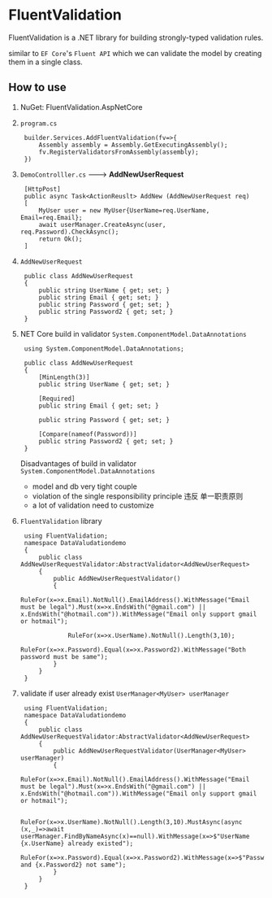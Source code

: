 # FluentValidation
FluentValidation is a .NET library for building strongly-typed validation rules.

similar to `EF Core`'s `Fluent API` which we can validate the model by creating them in a single class.

## How to use

1. NuGet: FluentValidation.AspNetCore
2. `program.cs`
   ```
    builder.Services.AddFluentValidation(fv=>{
        Assembly assembly = Assembly.GetExecutingAssembly();
        fv.RegisterValidatorsFromAssembly(assembly);
    })
    ```

3. `DemoControlller.cs` ---> **AddNewUserRequest**
   ```
    [HttpPost]
    public async Task<ActionReuslt> AddNew (AddNewUserRequest req)
    [
        MyUser user = new MyUser{UserName=req.UserName, Email=req.Email};
        await userManager.CreateAsync(user, req.Password).CheckAsync();
        return Ok();
    ]
   ```

4. `AddNewUserRequest`
   ```
    public class AddNewUserRequest
    {
        public string UserName { get; set; }
        public string Email { get; set; }
        public string Password { get; set; }
        public string Password2 { get; set; }
    }
   ```
5. NET Core build in validator `System.ComponentModel.DataAnnotations`
   ```
    using System.ComponentModel.DataAnnotations;

    public class AddNewUserRequest
    {
        [MinLength(3)]
        public string UserName { get; set; }

        [Required]
        public string Email { get; set; }

        public string Password { get; set; }

        [Compare(nameof(Password))]
        public string Password2 { get; set; }
    }
   ```

   Disadvantages of build in validator `System.ComponentModel.DataAnnotations`
   - model and db very tight couple
   - violation of the single responsibility principle 违反 单一职责原则 
   - a lot of validation need to customize

5. `FluentValidation` library
   ```
    using FluentValidation;
    namespace DataValudationdemo
    {
        public class AddNewUserRequestValidator:AbstractValidator<AddNewUserRequest>
        {
            public AddNewUserRequestValidator()
            {
                RuleFor(x=>x.Email).NotNull().EmailAddress().WithMessage("Email must be legal").Must(x=>x.EndsWith("@gmail.com") || x.EndsWith("@hotmail.com")).WithMessage("Email only support gmail or hotmail");
                
                RuleFor(x=>x.UserName).NotNull().Length(3,10);
                RuleFor(x=>x.Password).Equal(x=>x.Password2).WithMessage("Both password must be same");
            }
        }
    }
   ```

6. validate if user already exist `UserManager<MyUser> userManager`
   ```
    using FluentValidation;
    namespace DataValudationdemo
    {
        public class AddNewUserRequestValidator:AbstractValidator<AddNewUserRequest>
        {
            public AddNewUserRequestValidator(UserManager<MyUser> userManager)
            {
                RuleFor(x=>x.Email).NotNull().EmailAddress().WithMessage("Email must be legal").Must(x=>x.EndsWith("@gmail.com") || x.EndsWith("@hotmail.com")).WithMessage("Email only support gmail or hotmail");
                
                RuleFor(x=>x.UserName).NotNull().Length(3,10).MustAsync(async (x,_)=>await userManager.FindByNameAsync(x)==null).WithMessage(x=>$"UserName {x.UserName} already existed");
                RuleFor(x=>x.Password).Equal(x=>x.Password2).WithMessage(x=>$"Password{x.Password} and {x.Password2} not same");
            }
        }
    }
   ```